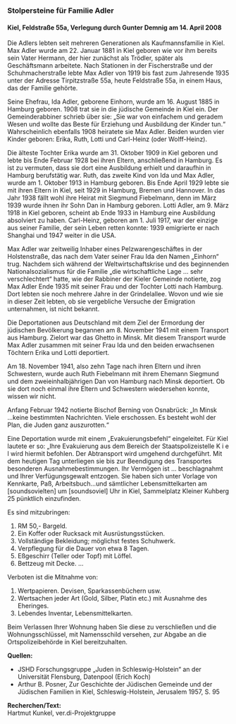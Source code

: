 ### Stolpersteine für Familie Adler
#### Kiel, Feldstraße 55a,  Verlegung durch Gunter Demnig am 14. April 2008

Die Adlers lebten seit mehreren Generationen als Kaufmannsfamilie in Kiel. Max Adler wurde am 22. Januar 1881 in Kiel geboren wie vor ihm bereits sein Vater Hermann, der hier zunächst als Trödler, später als Geschäftsmann arbeitete. Nach Stationen in der Fischerstraße und der Schuhmacherstraße lebte Max Adler von 1919 bis fast zum Jahresende 1935 unter der Adresse Tirpitzstraße 55a, heute Feldstraße 55a, in einem Haus, das der Familie gehörte.

Seine Ehefrau, Ida Adler, geborene Einhorn, wurde am 16. August 1885 in Hamburg geboren. 1908 trat sie in die jüdische Gemeinde in Kiel ein. Der Gemeinderabbiner schrieb über sie: „Sie war von einfachem und geradem Wesen und wollte das Beste für Erziehung und Ausbildung der Kinder tun.“ Wahrscheinlich ebenfalls 1908 heiratete sie Max Adler. Beiden wurden vier Kinder geboren: Erika, Ruth, Lotti und Carl-Heinz (oder Wolff-Heinz).

Die älteste Tochter Erika wurde am 31. Oktober 1909 in Kiel geboren und lebte bis Ende Februar 1928 bei ihren Eltern, anschließend in Hamburg. Es ist zu vermuten, dass sie dort eine Ausbildung erhielt und daraufhin in Hamburg berufstätig war. Ruth, das zweite Kind von Ida und Max Adler, wurde am 1. Oktober 1913 in Hamburg geboren. Bis Ende April 1929 lebte sie mit ihren Eltern in Kiel, seit 1929 in Hamburg, Bremen und Hannover. In das Jahr 1938 fällt wohl ihre Heirat mit Siegmund Fiebelmann, denn im März 1939 wurde ihnen ihr Sohn Dan in Hamburg geboren. Lotti Adler, am 9. März 1918 in Kiel geboren, scheint ab Ende 1933 in Hamburg eine Ausbildung absolviert zu haben. Carl-Heinz, geboren am 1. Juli 1917, war der einzige aus seiner Familie, der sein Leben retten konnte: 1939 emigrierte er nach Shanghai und 1947 weiter in die USA.

Max Adler war zeitweilig Inhaber eines Pelzwarengeschäftes in der Holstenstraße, das nach dem Vater seiner Frau Ida den Namen „Einhorn“ trug. Nachdem sich während der Weltwirtschaftskrise und des beginnenden Nationalsozialismus für die Familie „die wirtschaftliche Lage ... sehr verschlechtert“ hatte, wie der Rabbiner der Kieler Gemeinde notierte, zog Max Adler Ende 1935 mit seiner Frau und der Tochter Lotti nach Hamburg. Dort lebten sie noch mehrere Jahre in der Grindelallee. Wovon und wie sie in dieser Zeit lebten, ob sie vergebliche Versuche der Emigration unternahmen, ist nicht bekannt.

Die Deportationen aus Deutschland mit dem Ziel der Ermordung der jüdischen Bevölkerung begannen am 8. November 1941 mit einem Transport aus Hamburg. Zielort war das Ghetto in Minsk. Mit diesem Transport wurde Max Adler zusammen mit seiner Frau Ida und den beiden erwachsenen Töchtern Erika und Lotti deportiert.

Am 18. November 1941, also zehn Tage nach ihren Eltern und ihren Schwestern, wurde auch Ruth Fiebelmann mit ihrem Ehemann Siegmund und dem zweieinhalbjährigen Dan von Hamburg nach Minsk deportiert. Ob sie dort noch einmal ihre Eltern und Schwestern wiedersehen konnte, wissen wir nicht.

Anfang Februar 1942 notierte Bischof Berning von Osnabrück: „In Minsk ...keine bestimmten Nachrichten. Viele erschossen. Es besteht wohl der Plan, die Juden ganz auszurotten.“

Eine Deportation wurde mit einem „Evakuierungsbefehl“ eingeleitet. Für Kiel lautete er so:
„Ihre Evakuierung aus dem Bereich der Staatspolizeistelle K i e l wird hiermit befohlen. Der Abtransport wird umgehend durchgeführt. Mit dem heutigen Tag unterliegen sie bis zur Beendigung des Transportes besonderen Ausnahmebestimmungen. Ihr Vermögen ist ... beschlagnahmt und Ihrer Verfügungsgewalt entzogen.
Sie haben sich unter Vorlage von Kennkarte, Paß, Arbeitsbuch...und sämtlicher Lebensmittelkarten am [soundsovielten] um [soundsoviel] Uhr in Kiel, Sammelplatz Kleiner Kuhberg 25 pünktlich einzufinden.

Es sind mitzubringen:
1. RM 50,- Bargeld.  
2. Ein Koffer oder Rucksack mit Ausrüstungsstücken. 
3. Vollständige Bekleidung; möglichst festes Schuhwerk. 
4. Verpflegung für die Dauer von etwa 8 Tagen. 
5. Eßgeschirr (Teller oder Topf) mit Löffel. 
6. Bettzeug mit Decke.
...

Verboten ist die Mitnahme von:
1. Wertpapieren. Devisen, Sparkassenbüchern usw.  
2. Wertsachen jeder Art (Gold, Silber, Platin etc.) mit Ausnahme des Eheringes.  
3. Lebendes Inventar, Lebensmittelkarten.  

Beim Verlassen Ihrer Wohnung haben Sie diese zu verschließen und die Wohnungsschlüssel, mit Namensschild versehen, zur Abgabe an die Ortspolizeibehörde in Kiel bereitzuhalten.

**Quellen:**
- JSHD Forschungsgruppe „Juden in Schleswig-Holstein“ an der Universität Flensburg, Datenpool (Erich Koch)
- Arthur B. Posner, Zur Geschichte der Jüdischen Gemeinde und der Jüdischen Familien in Kiel, Schleswig-Holstein, Jerusalem 1957, S. 95

**Recherchen/Text:**  
Hartmut Kunkel, ver.di-Projektgruppe